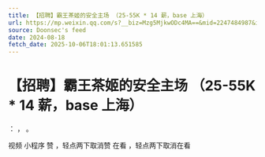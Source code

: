 ```yaml
---
title: 【招聘】霸王茶姬的安全主场 （25-55K * 14 薪，base 上海）
url: https://mp.weixin.qq.com/s?__biz=Mzg5MjkwODc4MA==&mid=2247484987&idx=1&sn=8cbe3d0e95126c70ea954599ba205b46
source: Doonsec's feed
date: 2024-08-18
fetch_date: 2025-10-06T18:01:13.651585
---
```


# 【招聘】霸王茶姬的安全主场 （25-55K * 14 薪，base 上海）

：
，
。

视频
小程序
赞
，轻点两下取消赞
在看
，轻点两下取消在看